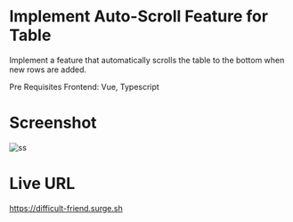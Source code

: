# Implement Auto-Scroll Feature for Table

Implement a feature that automatically scrolls the table to the bottom when new rows are added.

Pre Requisites
Frontend: Vue, Typescript

# Screenshot

![ss](https://github.com/Mirza-Hassan/Vue3_Task/assets/17096257/0970e1f0-12f0-4931-b4b6-24678a7d3cf0)


# Live URL
https://difficult-friend.surge.sh
